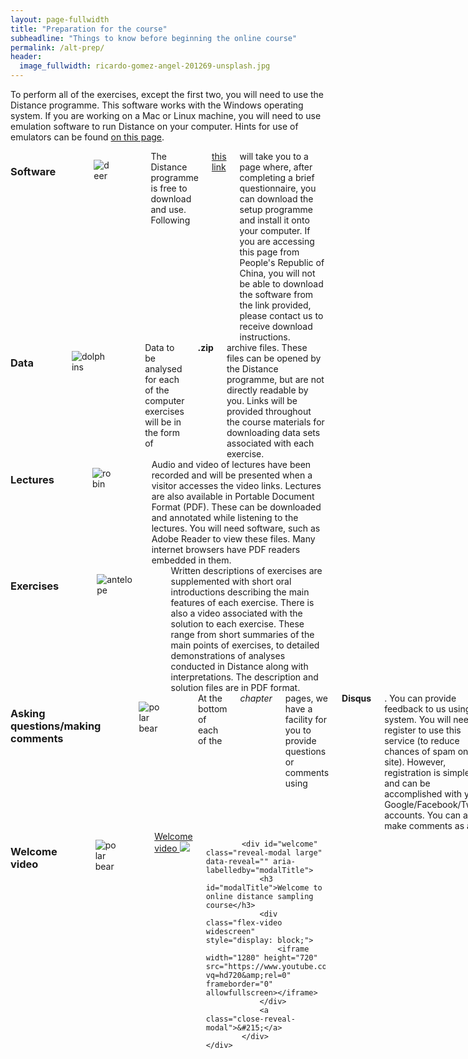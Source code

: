 ```yaml
---
layout: page-fullwidth
title: "Preparation for the course"
subheadline: "Things to know before beginning the online course"
permalink: /alt-prep/
header:
  image_fullwidth: ricardo-gomez-angel-201269-unsplash.jpg
---
```


To perform all of the exercises, except the first two, you will need to use the Distance programme.  This software works with the Windows operating system.  If you are working on a Mac or Linux machine, you will need to use emulation software to run Distance on your computer.  Hints for use of emulators can be found [on this page](http://distancesampling.org/distanceextras.html).

<div class="row">
    <div class="small-6 columns">
        <h3>Software</h3>
        <figure>
            <img src="{{site.baseurl}}/images/deer-unsplash-smaller.jpg" alt="deer" />
        </figure>
		The Distance programme is free to download and use.  Following <a href="http://distancesampling.org/Distance/index.html">this link</a> will take you to a page where, after completing a brief questionnaire, you can download the setup programme and install it onto your computer.  If you are accessing this page from People's Republic of China, you will not be able to download the software from the link provided, please contact us to receive download instructions.		
    </div>
    <div class="small-6 columns">
        <h3>Data</h3>
        <figure>
            <img src="{{site.baseurl}}/images/dolphins-unsplash.jpg" alt="dolphins"  />
        </figure>
		Data to be analysed for each of the computer exercises will be in the form of <b>.zip</b> archive files.  These files can be opened by the Distance programme, but are not directly readable by you.  Links will be provided throughout the course materials for downloading data sets associated with each exercise.
    </div>
</div>


<div class="row">
    <div class="small-6 columns">
        <h3>Lectures</h3>
        <figure>
            <img src="{{site.baseurl}}/images/robin-unsplash.jpg" alt="robin" />
        </figure>
		Audio and video of lectures have been recorded and will be presented when a visitor accesses the video links.  Lectures are also available in Portable Document Format (PDF).  These can be downloaded and annotated while listening to the lectures.  You will need software, such as Adobe Reader to view these files.  Many internet browsers have PDF readers embedded in them.
    </div>
    <div class="small-6 columns">
        <h3>Exercises</h3>
				<figure>
            <img src="{{site.baseurl}}/images/antelope-unsplash.jpg" alt="antelope"  />
        </figure>
		Written descriptions of exercises are supplemented with short oral introductions describing the main features of each exercise.  There is also a video associated with the solution to each exercise.  These range from short summaries of the main points of exercises, to detailed demonstrations of analyses conducted in Distance along with interpretations.  The description and solution files are in PDF format.
    </div>
</div>


<div class="row">
    <div class="small-6 columns">
        <h3>Asking questions/making comments</h3>
        <figure>
            <img src="{{site.baseurl}}/images/polar-bear-unsplash.jpg" alt="polar bear" />
        </figure>
		At the bottom of each of the <i>chapter</i> pages, we have a facility for you to provide questions or comments using <b>Disqus</b>.  You can provide feedback to us using this system.  You will need to register to use this service (to reduce chances of spam on the site).  However, registration is simple, and can be accomplished with your Google/Facebook/Twitter accounts.  You can also make comments as a <i>guest</i>, but we prefer that you register.  Give <i>Disqus</i> a try.
    </div>
    <div class="small-6 columns">
      <h3>Welcome video</h3>
			<figure>
            <img src="{{site.baseurl}}/images/welcome.png" alt="polar bear" />
      </figure>
			<a href="#" data-reveal-id="welcome">Welcome video <img src="{{site.baseurl}}/images/video32.png"></a>

			<div id="welcome" class="reveal-modal large" data-reveal="" aria-labelledby="modalTitle">
				<h3 id="modalTitle">Welcome to online distance sampling course</h3>
				<div class="flex-video widescreen" style="display: block;">
					<iframe width="1280" height="720" src="https://www.youtube.com/embed/RyBEgUzhGpk?vq=hd720&amp;rel=0" frameborder="0" allowfullscreen></iframe>
				</div>
				<a class="close-reveal-modal">&#215;</a>
			</div>
    </div>
</div>
